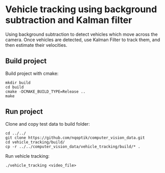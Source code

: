# Vehicle tracking using background subtraction and Kalman filter
Using background subtraction to detect vehicles which move across the camera. Once vehicles are detected, use Kalman Filter to track them, and then estimate their velocities.

## Build project
Build project with cmake:
```
mkdir build
cd build
cmake -DCMAKE_BUILD_TYPE=Release ..
make
```

## Run project
Clone and copy test data to build folder:
```
cd ../../
git clone https://github.com/nqoptik/computer_vision_data.git
cd vehicle_tracking/build/
cp -r ../../computer_vision_data/vehicle_tracking/build/* .
```

Run vehicle tracking:
```
./vehicle_tracking <video_file>
```
